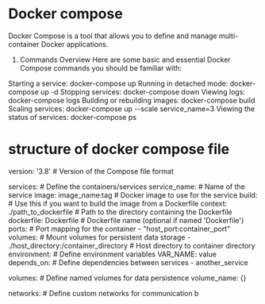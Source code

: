 # Docker compose 
Docker Compose is a tool that allows you to define and manage multi-container Docker applications.

1. Commands Overview
Here are some basic and essential Docker Compose commands you should be familiar with:

Starting a service: docker-compose up
Running in detached mode: docker-compose up -d
Stopping services: docker-compose down
Viewing logs: docker-compose logs
Building or rebuilding images: docker-compose build
Scaling services: docker-compose up --scale service_name=3
Viewing the status of services: docker-compose ps


# structure of docker compose file

version: '3.8'  # Version of the Compose file format

services:  # Define the containers/services
  service_name:  # Name of the service
    image: image_name:tag  # Docker image to use for the service
    build:  # Use this if you want to build the image from a Dockerfile
      context: ./path_to_dockerfile  # Path to the directory containing the Dockerfile
      dockerfile: Dockerfile  # Dockerfile name (optional if named 'Dockerfile')
    ports:  # Port mapping for the container
      - "host_port:container_port"
    volumes:  # Mount volumes for persistent data storage
      - ./host_directory:/container_directory  # Host directory to container directory
    environment:  # Define environment variables
      VAR_NAME: value
    depends_on:  # Define dependencies between services
      - another_service

volumes:  # Define named volumes for data persistence
  volume_name: {}

networks:  # Define custom networks for communication b
